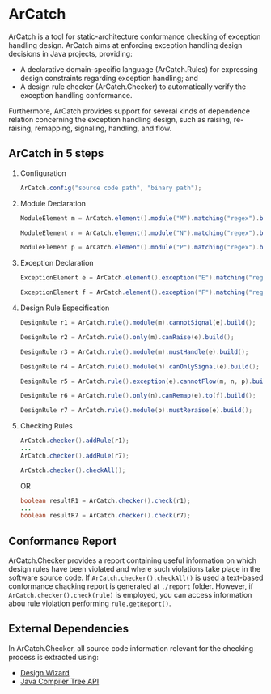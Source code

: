 # ArCatch 

ArCatch is a tool for static-architecture conformance checking of exception handling design. ArCatch aims at enforcing exception handling design decisions in Java projects, providing: 
* A declarative domain-specific language (ArCatch.Rules) for expressing design constraints regarding exception handling; and 
* A design rule checker (ArCatch.Checker) to automatically verify the exception handling conformance. 

Furthermore, ArCatch provides support for several kinds of dependence relation concerning the exception handling design, such as raising, re-raising, remapping, signaling, handling, and flow.

ArCatch in 5 steps
------------------

1. Configuration

    ```java
    ArCatch.config("source code path", "binary path");
    ```
2. Module Declaration
    ```java
    ModuleElement m = ArCatch.element().module("M").matching("regex").build();

    ModuleElement n = ArCatch.element().module("N").matching("regex").build();

    ModuleElement p = ArCatch.element().module("P").matching("regex").build();
    ```
3. Exception Declaration
    ```java
    ExceptionElement e = ArCatch.element().exception("E").matching("regex").build();

    ExceptionElement f = ArCatch.element().exception("F").matching("regex").build();
    ```
4. Design Rule Especification
    ```java
    DesignRule r1 = ArCatch.rule().module(m).cannotSignal(e).build();

    DesignRule r2 = ArCatch.rule().only(m).canRaise(e).build();

    DesignRule r3 = ArCatch.rule().module(m).mustHandle(e).build();

    DesignRule r4 = ArCatch.rule().module(n).canOnlySignal(e).build();

    DesignRule r5 = ArCatch.rule().exception(e).cannotFlow(m, n, p).build();

    DesignRule r6 = ArCatch.rule().only(n).canRemap(e).to(f).build();

    DesignRule r7 = ArCatch.rule().module(p).mustReraise(e).build();
    ```
5. Checking Rules
    ```java
    ArCatch.checker().addRule(r1);
    ...
    ArCatch.checker().addRule(r7);

    ArCatch.checker().checkAll();
    ```
    OR
    ```java
    boolean resultR1 = ArCatch.checker().check(r1);
    ...
    boolean resultR7 = ArCatch.checker().check(r7);
    ```

Conformance Report
------------------
ArCatch.Checker provides a report containing useful information on which design rules have been violated and where such violations take place in the software source code. If ```ArCatch.checker().checkAll()``` is used a text-based conformance chacking report is generated at ```./report``` folder. However, if ```ArCatch.checker().check(rule)``` is employed, you can access information abou rule violation performing ```rule.getReport()```. 

External Dependencies
---------------------
In ArCatch.Checker, all source code information relevant for the checking process is extracted using:
* [Design Wizard](https://github.com/joaoarthurbm/designwizard)
* [Java Compiler Tree API](https://docs.oracle.com/javase/7/docs/jdk/api/javac/tree/)


